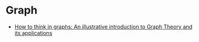 # Graph

* [How to think in graphs: An illustrative introduction to Graph Theory and its applications](https://medium.freecodecamp.org/i-dont-understand-graph-theory-1c96572a1401)

